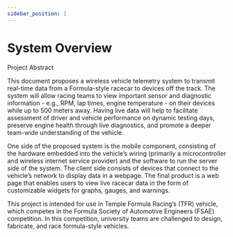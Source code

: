 ```yaml
---
sidebar_position: 1
---
```


# System Overview

Project Abstract 

This document proposes a wireless vehicle telemetry system to transmit real-time data from a Formula-style racecar to devices off the track. The system will allow racing teams to view important sensor and diagnostic information - e.g., RPM, lap times, engine temperature - on their devices while up to 500 meters away. Having live data will help to facilitate assessment of driver and vehicle performance on dynamic testing days, preserve engine health through live diagnostics, and promote a deeper team-wide understanding of the vehicle. 

 

One side of the proposed system is the mobile component, consisting of the hardware embedded into the vehicle’s wiring (primarily a microcontroller and wireless internet service provider) and the software to run the server side of the system. The client side consists of devices that connect to the vehicle’s network to display data in a webpage. The final product is a web page that enables users to view live racecar data in the form of customizable widgets for graphs, gauges, and warnings.  

 

This project is intended for use in Temple Formula Racing’s (TFR) vehicle, which competes in the Formula Society of Automotive Engineers (FSAE) competition. In this competition, university teams are challenged to design, fabricate, and race formula-style vehicles. 
